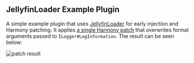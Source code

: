 ## JellyfinLoader Example Plugin

A simple example plugin that uses [JellyfinLoader](https://github.com/stenlan/JellyfinLoader/) for early injection and Harmony patching. It applies [a single Harmony patch](./LoggerPatch.cs) that overwrites format arguments passed to `ILogger#LogInformation`. The result can be seen below:

![patch result](https://i.imgur.com/xCOJqYK.png)